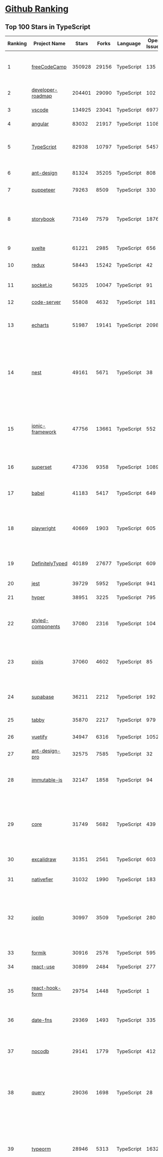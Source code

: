 [Github Ranking](../README.md)
==========

## Top 100 Stars in TypeScript

| Ranking | Project Name | Stars | Forks | Language | Open Issues | Description | Last Commit |
| ------- | ------------ | ----- | ----- | -------- | ----------- | ----------- | ----------- |
| 1 | [freeCodeCamp](https://github.com/freeCodeCamp/freeCodeCamp) | 350928 | 29156 | TypeScript | 135 | freeCodeCamp.org's open-source codebase and curriculum. Learn to code for free. | 2022-08-04T01:40:02Z |
| 2 | [developer-roadmap](https://github.com/kamranahmedse/developer-roadmap) | 204401 | 29090 | TypeScript | 102 | Roadmap to becoming a developer in 2022 | 2022-08-03T16:09:49Z |
| 3 | [vscode](https://github.com/microsoft/vscode) | 134925 | 23041 | TypeScript | 6977 | Visual Studio Code | 2022-08-04T02:28:41Z |
| 4 | [angular](https://github.com/angular/angular) | 83032 | 21917 | TypeScript | 1108 | The modern web developer’s platform | 2022-08-04T02:49:40Z |
| 5 | [TypeScript](https://github.com/microsoft/TypeScript) | 82938 | 10797 | TypeScript | 5457 | TypeScript is a superset of JavaScript that compiles to clean JavaScript output. | 2022-08-04T00:18:09Z |
| 6 | [ant-design](https://github.com/ant-design/ant-design) | 81324 | 35205 | TypeScript | 808 | An enterprise-class UI design language and React UI library | 2022-08-04T03:01:29Z |
| 7 | [puppeteer](https://github.com/puppeteer/puppeteer) | 79263 | 8509 | TypeScript | 330 | Headless Chrome Node.js API | 2022-08-03T22:07:21Z |
| 8 | [storybook](https://github.com/storybookjs/storybook) | 73149 | 7579 | TypeScript | 1876 | 📓 The UI component explorer. Develop, document, & test React, Vue, Angular, Web Components, Ember, Svelte & more! | 2022-08-04T00:02:58Z |
| 9 | [svelte](https://github.com/sveltejs/svelte) | 61221 | 2985 | TypeScript | 656 | Cybernetically enhanced web apps | 2022-08-02T15:30:05Z |
| 10 | [redux](https://github.com/reduxjs/redux) | 58443 | 15242 | TypeScript | 42 | Predictable state container for JavaScript apps | 2022-08-03T16:10:56Z |
| 11 | [socket.io](https://github.com/socketio/socket.io) | 56325 | 10047 | TypeScript | 91 | Realtime application framework (Node.JS server) | 2022-07-25T18:36:09Z |
| 12 | [code-server](https://github.com/coder/code-server) | 55808 | 4632 | TypeScript | 181 | VS Code in the browser | 2022-08-03T22:29:49Z |
| 13 | [echarts](https://github.com/apache/echarts) | 51987 | 19141 | TypeScript | 2098 | Apache ECharts is a powerful, interactive charting and data visualization library for browser | 2022-08-02T22:10:12Z |
| 14 | [nest](https://github.com/nestjs/nest) | 49161 | 5671 | TypeScript | 38 | A progressive Node.js framework for building efficient, scalable, and enterprise-grade server-side applications on top of TypeScript & JavaScript (ES6, ES7, ES8) 🚀 | 2022-08-04T00:11:46Z |
| 15 | [ionic-framework](https://github.com/ionic-team/ionic-framework) | 47756 | 13661 | TypeScript | 552 | A powerful cross-platform UI toolkit for building native-quality iOS, Android, and Progressive Web Apps with HTML, CSS, and JavaScript. | 2022-08-03T21:42:54Z |
| 16 | [superset](https://github.com/apache/superset) | 47336 | 9358 | TypeScript | 1089 | Apache Superset is a Data Visualization and Data Exploration Platform | 2022-08-04T01:29:11Z |
| 17 | [babel](https://github.com/babel/babel) | 41183 | 5417 | TypeScript | 649 | 🐠 Babel is a compiler for writing next generation JavaScript. | 2022-08-03T19:33:39Z |
| 18 | [playwright](https://github.com/microsoft/playwright) | 40669 | 1903 | TypeScript | 605 | Playwright is a framework for Web Testing and Automation. It allows testing Chromium, Firefox and WebKit with a single API.  | 2022-08-04T02:50:59Z |
| 19 | [DefinitelyTyped](https://github.com/DefinitelyTyped/DefinitelyTyped) | 40189 | 27677 | TypeScript | 609 | The repository for high quality TypeScript type definitions. | 2022-08-04T00:23:15Z |
| 20 | [jest](https://github.com/facebook/jest) | 39729 | 5952 | TypeScript | 941 | Delightful JavaScript Testing. | 2022-08-03T22:59:38Z |
| 21 | [hyper](https://github.com/vercel/hyper) | 38951 | 3225 | TypeScript | 795 | A terminal built on web technologies | 2022-08-01T11:11:44Z |
| 22 | [styled-components](https://github.com/styled-components/styled-components) | 37080 | 2316 | TypeScript | 104 | Visual primitives for the component age. Use the best bits of ES6 and CSS to style your apps without stress 💅 | 2022-07-29T20:34:26Z |
| 23 | [pixijs](https://github.com/pixijs/pixijs) | 37060 | 4602 | TypeScript | 85 | The HTML5 Creation Engine: Create beautiful digital content with the fastest, most flexible 2D WebGL renderer. | 2022-08-01T19:39:17Z |
| 24 | [supabase](https://github.com/supabase/supabase) | 36211 | 2212 | TypeScript | 192 | The open source Firebase alternative. Follow to stay updated about our public Beta. | 2022-08-04T02:52:30Z |
| 25 | [tabby](https://github.com/Eugeny/tabby) | 35870 | 2217 | TypeScript | 979 | A terminal for a more modern age | 2022-08-03T04:06:04Z |
| 26 | [vuetify](https://github.com/vuetifyjs/vuetify) | 34947 | 6316 | TypeScript | 1052 | 🐉 Material Component Framework for Vue | 2022-08-03T16:57:55Z |
| 27 | [ant-design-pro](https://github.com/ant-design/ant-design-pro) | 32575 | 7585 | TypeScript | 32 | 👨🏻‍💻👩🏻‍💻 Use Ant Design like a Pro! | 2022-08-01T18:10:57Z |
| 28 | [immutable-js](https://github.com/immutable-js/immutable-js) | 32147 | 1858 | TypeScript | 94 | Immutable persistent data collections for Javascript which increase efficiency and simplicity. | 2022-07-01T17:42:43Z |
| 29 | [core](https://github.com/vuejs/core) | 31749 | 5682 | TypeScript | 439 | 🖖 Vue.js is a progressive, incrementally-adoptable JavaScript framework for building UI on the web. | 2022-08-04T02:10:41Z |
| 30 | [excalidraw](https://github.com/excalidraw/excalidraw) | 31351 | 2561 | TypeScript | 603 | Virtual whiteboard for sketching hand-drawn like diagrams | 2022-08-03T15:28:18Z |
| 31 | [nativefier](https://github.com/nativefier/nativefier) | 31032 | 1990 | TypeScript | 183 | Make any web page a desktop application | 2022-08-02T02:44:24Z |
| 32 | [joplin](https://github.com/laurent22/joplin) | 30997 | 3509 | TypeScript | 280 | Joplin - an open source note taking and to-do application with synchronisation capabilities for Windows, macOS, Linux, Android and iOS. | 2022-08-03T21:34:56Z |
| 33 | [formik](https://github.com/jaredpalmer/formik) | 30916 | 2576 | TypeScript | 595 | Build forms in React, without the tears 😭  | 2022-07-31T20:42:52Z |
| 34 | [react-use](https://github.com/streamich/react-use) | 30899 | 2484 | TypeScript | 277 | React Hooks — 👍 | 2022-08-03T12:02:26Z |
| 35 | [react-hook-form](https://github.com/react-hook-form/react-hook-form) | 29754 | 1448 | TypeScript | 1 | 📋 React Hooks for form state management and validation (Web + React Native) | 2022-08-03T22:37:36Z |
| 36 | [date-fns](https://github.com/date-fns/date-fns) | 29369 | 1493 | TypeScript | 335 | ⏳ Modern JavaScript date utility library ⌛️ | 2022-08-03T22:11:21Z |
| 37 | [nocodb](https://github.com/nocodb/nocodb) | 29141 | 1779 | TypeScript | 412 | 🔥 🔥 🔥 Open Source Airtable Alternative - turns any MySQL, Postgres, SQLite into a Spreadsheet with REST APIs. | 2022-08-03T20:12:37Z |
| 38 | [query](https://github.com/TanStack/query) | 29036 | 1698 | TypeScript | 28 | 🤖 Powerful asynchronous state management, server-state utilities and data fetching for TS/JS, React, Solid, Svelte and Vue. | 2022-08-03T20:29:55Z |
| 39 | [typeorm](https://github.com/typeorm/typeorm) | 28946 | 5313 | TypeScript | 1632 | ORM for TypeScript and JavaScript (ES7, ES6, ES5). Supports MySQL, PostgreSQL, MariaDB, SQLite, MS SQL Server, Oracle, SAP Hana, WebSQL databases. Works in NodeJS, Browser, Ionic, Cordova and Electron platforms. | 2022-08-03T18:42:07Z |
| 40 | [chakra-ui](https://github.com/chakra-ui/chakra-ui) | 27995 | 2465 | TypeScript | 82 | ⚡️ Simple, Modular & Accessible UI Components for your React Applications | 2022-08-03T17:45:25Z |
| 41 | [postcss](https://github.com/postcss/postcss) | 26548 | 1516 | TypeScript | 12 | Transforming styles with JS plugins | 2022-07-20T16:09:18Z |
| 42 | [angular-cli](https://github.com/angular/angular-cli) | 25549 | 12138 | TypeScript | 211 | CLI tool for Angular | 2022-08-04T01:34:00Z |
| 43 | [cheerio](https://github.com/cheeriojs/cheerio) | 25321 | 1564 | TypeScript | 12 | Fast, flexible, and lean implementation of core jQuery designed specifically for the server. | 2022-08-04T03:02:14Z |
| 44 | [react-select](https://github.com/JedWatson/react-select) | 24925 | 3940 | TypeScript | 194 | The Select Component for React.js | 2022-07-28T17:04:17Z |
| 45 | [prisma](https://github.com/prisma/prisma) | 24616 | 869 | TypeScript | 2134 | Next-generation ORM for Node.js & TypeScript \| PostgreSQL, MySQL, MariaDB, SQL Server, SQLite, MongoDB and CockroachDB | 2022-08-04T02:35:10Z |
| 46 | [ngx-admin](https://github.com/akveo/ngx-admin) | 23825 | 7616 | TypeScript | 385 | Customizable admin dashboard template based on Angular 10+ | 2022-07-07T07:32:23Z |
| 47 | [n8n](https://github.com/n8n-io/n8n) | 23724 | 2795 | TypeScript | 107 | Free and open fair-code licensed node based Workflow Automation Tool. Easily automate tasks across different services. | 2022-08-04T02:29:05Z |
| 48 | [react-spring](https://github.com/pmndrs/react-spring) | 23722 | 1027 | TypeScript | 59 | ✌️ A spring physics based React animation library | 2022-08-03T21:21:31Z |
| 49 | [etcher](https://github.com/balena-io/etcher) | 23481 | 1696 | TypeScript | 381 | Flash OS images to SD cards & USB drives, safely and easily. | 2022-07-27T10:07:55Z |
| 50 | [swr](https://github.com/vercel/swr) | 23423 | 898 | TypeScript | 68 | React Hooks for Data Fetching | 2022-08-03T20:58:25Z |
| 51 | [components](https://github.com/angular/components) | 22871 | 6243 | TypeScript | 1646 | Component infrastructure and Material Design components for Angular | 2022-08-03T23:32:49Z |
| 52 | [docz](https://github.com/doczjs/docz) | 22817 | 1475 | TypeScript | 108 | ✍ It has never been so easy to document your things! | 2022-07-27T12:38:11Z |
| 53 | [react-native-elements](https://github.com/react-native-elements/react-native-elements) | 22642 | 4444 | TypeScript | 31 | Cross-Platform React Native UI Toolkit | 2022-08-02T05:34:16Z |
| 54 | [floating-ui](https://github.com/floating-ui/floating-ui) | 22380 | 1385 | TypeScript | 18 | A low-level toolkit to create floating elements. Tooltips, popovers, dropdowns, and more | 2022-08-03T17:23:16Z |
| 55 | [type-challenges](https://github.com/type-challenges/type-challenges) | 22257 | 2089 | TypeScript | 12466 | Collection of TypeScript type challenges with online judge | 2022-07-29T11:50:24Z |
| 56 | [slidev](https://github.com/slidevjs/slidev) | 21978 | 821 | TypeScript | 90 | Presentation Slides for Developers | 2022-08-03T19:50:39Z |
| 57 | [react-starter-kit](https://github.com/kriasoft/react-starter-kit) | 21361 | 4120 | TypeScript | 3 | The web's most popular Jamstack front-end template (boilerplate) for building web applications with React | 2022-08-03T12:59:33Z |
| 58 | [github1s](https://github.com/conwnet/github1s) | 21110 | 729 | TypeScript | 51 | One second to read GitHub code with VS Code. | 2022-07-22T06:07:54Z |
| 59 | [react-bootstrap](https://github.com/react-bootstrap/react-bootstrap) | 20958 | 3371 | TypeScript | 139 | Bootstrap components built with React | 2022-08-03T00:15:47Z |
| 60 | [xstate](https://github.com/statelyai/xstate) | 20923 | 985 | TypeScript | 149 | State machines and statecharts for the modern web. | 2022-08-03T08:37:58Z |

